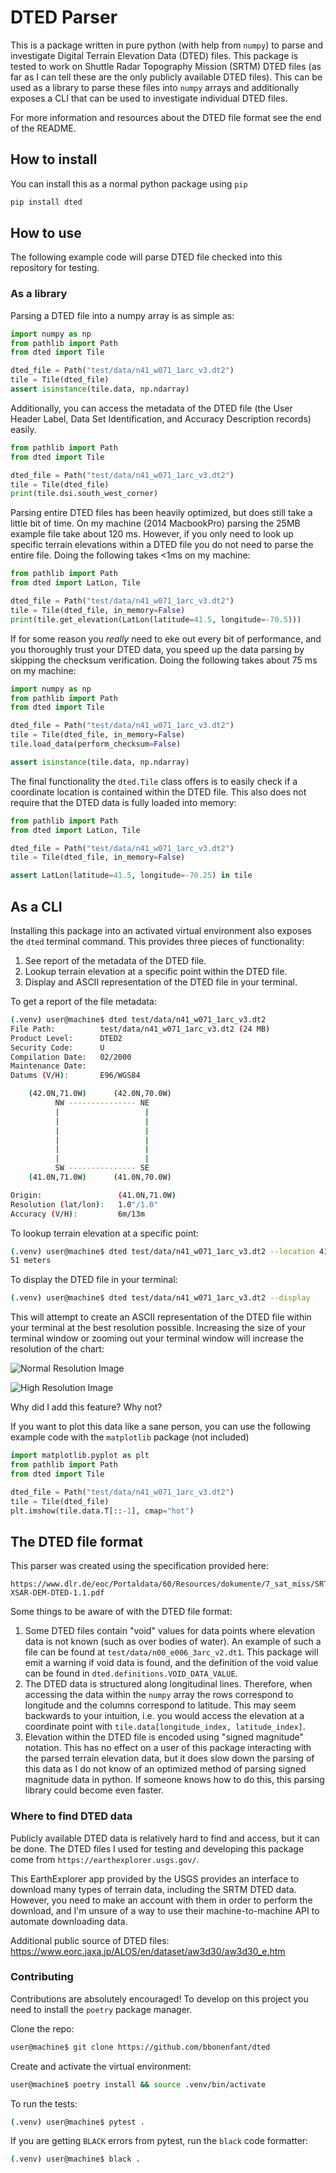 # DTED Parser

This is a package written in pure python (with help from `numpy`) to parse
and investigate Digital Terrain Elevation Data (DTED) files. This package
is tested to work on Shuttle Radar Topography Mission (SRTM) DTED files
(as far as I can tell these are the only publicly available DTED files).
This can be used as a library to parse these files into `numpy` arrays
and additionally exposes a CLI that can be used to investigate individual
DTED files.

For more information and resources about the DTED file format see the
end of the README.

## How to install

You can install this as a normal python package using `pip`

```bash
pip install dted
```

## How to use

The following example code will parse DTED file checked into this repository
for testing.

### As a library

Parsing a DTED file into a numpy array is as simple as:

```python
import numpy as np
from pathlib import Path
from dted import Tile

dted_file = Path("test/data/n41_w071_1arc_v3.dt2")
tile = Tile(dted_file)
assert isinstance(tile.data, np.ndarray)
```

Additionally, you can access the metadata of the DTED file (the User Header
Label, Data Set Identification, and Accuracy Description records) easily.

```python
from pathlib import Path
from dted import Tile

dted_file = Path("test/data/n41_w071_1arc_v3.dt2")
tile = Tile(dted_file)
print(tile.dsi.south_west_corner)
```

Parsing entire DTED files has been heavily optimized, but does still take
a little bit of time. On my machine (2014 MacbookPro) parsing the 25MB
example file take about 120 ms. However, if you only need to look up
specific terrain elevations within a DTED file you do not need to parse
the entire file. Doing the following takes <1ms on my machine:

```python
from pathlib import Path
from dted import LatLon, Tile

dted_file = Path("test/data/n41_w071_1arc_v3.dt2")
tile = Tile(dted_file, in_memory=False)
print(tile.get_elevation(LatLon(latitude=41.5, longitude=-70.5)))
```

If for some reason you _really_ need to eke out every bit of performance, and
you thoroughly trust your DTED data, you speed up the data parsing by
skipping the checksum verification. Doing the following takes about 75 ms
on my machine:

```python
import numpy as np
from pathlib import Path
from dted import Tile

dted_file = Path("test/data/n41_w071_1arc_v3.dt2")
tile = Tile(dted_file, in_memory=False)
tile.load_data(perform_checksum=False)

assert isinstance(tile.data, np.ndarray)
```

The final functionality the `dted.Tile` class offers is to easily check if
a coordinate location is contained within the DTED file. This also does
not require that the DTED data is fully loaded into memory:

```python
from pathlib import Path
from dted import LatLon, Tile

dted_file = Path("test/data/n41_w071_1arc_v3.dt2")
tile = Tile(dted_file, in_memory=False)

assert LatLon(latitude=41.5, longitude=-70.25) in tile
```

## As a CLI

Installing this package into an activated virtual environment also exposes
the `dted` terminal command. This provides three pieces of functionality:

1. See report of the metadata of the DTED file.
2. Lookup terrain elevation at a specific point within the DTED file.
3. Display and ASCII representation of the DTED file in your terminal.

To get a report of the file metadata:

```bash
(.venv) user@machine$ dted test/data/n41_w071_1arc_v3.dt2
File Path:          test/data/n41_w071_1arc_v3.dt2 (24 MB)
Product Level:      DTED2
Security Code:      U
Compilation Date:   02/2000
Maintenance Date:
Datums (V/H):       E96/WGS84

    (42.0N,71.0W)      (42.0N,70.0W)
          NW --------------- NE
          |                   |
          |                   |
          |                   |
          |                   |
          |                   |
          |                   |
          SW --------------- SE
    (41.0N,71.0W)      (41.0N,70.0W)

Origin:                 (41.0N,71.0W)
Resolution (lat/lon):   1.0"/1.0"
Accuracy (V/H):         6m/13m
```

To lookup terrain elevation at a specific point:

```bash
(.venv) user@machine$ dted test/data/n41_w071_1arc_v3.dt2 --location 41.7 -70.4
51 meters
```

To display the DTED file in your terminal:

```bash
(.venv) user@machine$ dted test/data/n41_w071_1arc_v3.dt2 --display
```

This will attempt to create an ASCII representation of the DTED file within
your terminal at the best resolution possible. Increasing the size of your
terminal window or zooming out your terminal window will increase the
resolution of the chart:

![Normal Resolution Image](.images/normal_resolution.png)

![High Resolution Image](.images/high_resolution.png)

Why did I add this feature? Why not?

If you want to plot this data like a sane person, you can use the following
example code with the `matplotlib` package (not included)

```python
import matplotlib.pyplot as plt
from pathlib import Path
from dted import Tile

dted_file = Path("test/data/n41_w071_1arc_v3.dt2")
tile = Tile(dted_file)
plt.imshow(tile.data.T[::-1], cmap="hot")
```

## The DTED file format

This parser was created using the specification provided here:

```
https://www.dlr.de/eoc/Portaldata/60/Resources/dokumente/7_sat_miss/SRTM-XSAR-DEM-DTED-1.1.pdf
```

Some things to be aware of with the DTED file format:

1. Some DTED files contain "void" values for data points where elevation
   data is not known (such as over bodies of water). An example of such a
   file can be found at `test/data/n00_e006_3arc_v2.dt1`. This package
   will emit a warning if void data is found, and the definition of the
   void value can be found in `dted.definitions.VOID_DATA_VALUE`.
2. The DTED data is structured along longitudinal lines. Therefore, when
   accessing the data within the `numpy` array the rows correspond to
   longitude and the columns correspond to latitude. This may seem backwards
   to your intuition, i.e. you would access the elevation at a coordinate
   point with `tile.data[longitude_index, latitude_index]`.
3. Elevation within the DTED file is encoded using "signed magnitude"
   notation. This has no effect on a user of this package interacting with
   the parsed terrain elevation data, but it does slow down the parsing of
   this data as I do not know of an optimized method of parsing signed
   magnitude data in python. If someone knows how to do this, this parsing
   library could become even faster.

### Where to find DTED data

Publicly available DTED data is relatively hard to find and access,
but it can be done. The DTED files I used for testing and developing
this package come from `https://earthexplorer.usgs.gov/`.

This EarthExplorer app provided by the USGS provides an interface to
download many types of terrain data, including the SRTM DTED data.
However, you need to make an account with them in order to perform the
download, and I'm unsure of a way to use their machine-to-machine API
to automate downloading data.

Additional public source of DTED files:
    https://www.eorc.jaxa.jp/ALOS/en/dataset/aw3d30/aw3d30_e.htm

### Contributing

Contributions are absolutely encouraged! To develop on this project you
need to install the `poetry` package manager.

Clone the repo:

```bash
user@machine$ git clone https://github.com/bbonenfant/dted
```

Create and activate the virtual environment:

```bash
user@machine$ poetry install && source .venv/bin/activate
```

To run the tests:

```bash
(.venv) user@machine$ pytest .
```

If you are getting `BLACK` errors from pytest, run the `black` code formatter:

```bash
(.venv) user@machine$ black .
```
